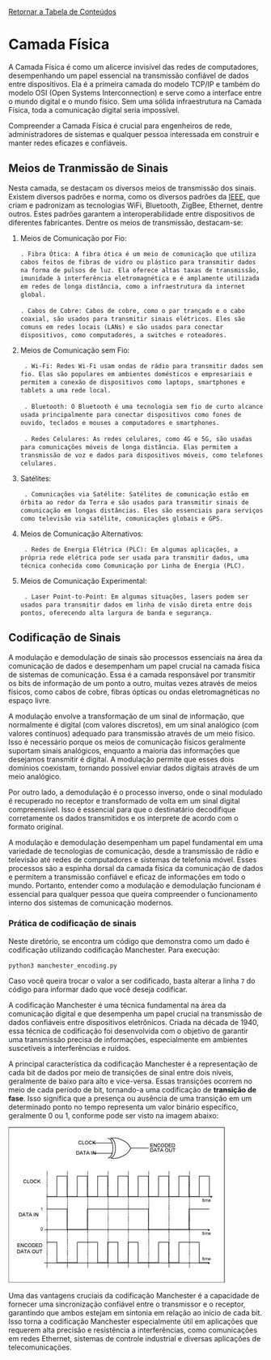 [Retornar a Tabela de Conteúdos](./)
# Camada Física

A Camada Física é como um alicerce invisível das redes de computadores, desempenhando um papel essencial na transmissão confiável de dados entre dispositivos. Ela é a primeira camada do modelo TCP/IP e também do modelo OSI (Open Systems Interconnection) e serve como a interface entre o mundo digital e o mundo físico. Sem uma sólida infraestrutura na Camada Física, toda a comunicação digital seria impossível.

Compreender a Camada Física é crucial para engenheiros de rede, administradores de sistemas e qualquer pessoa interessada em construir e manter redes eficazes e confiáveis.

## Meios de Tranmissão de Sinais
Nesta camada, se destacam os diversos meios de transmissão dos sinais. Existem diversos padrões e norma, como os diversos padrões da [IEEE](https://www.google.com/url?sa=t&rct=j&q=&esrc=s&source=web&cd=&cad=rja&uact=8&ved=2ahUKEwjIuNn51KeBAxUJg5UCHWzUCPwQFnoECAYQAQ&url=https%3A%2F%2Fwww.ieee.org%2F&usg=AOvVaw2jXR22SNQz8Aiofd5sgXaE&opi=89978449), que criam e padronizam as tecnologias WiFi, Bluetooth, ZigBee, Ethernet, dentre outros. Estes padrões garantem a interoperabilidade entre dispositivos de diferentes fabricantes. Dentre os meios de transmissão, destacam-se:
 1. Meios de Comunicação por Fio:

        . Fibra Ótica: A fibra ótica é um meio de comunicação que utiliza cabos feitos de fibras de vidro ou plástico para transmitir dados na forma de pulsos de luz. Ela oferece altas taxas de transmissão, imunidade à interferência eletromagnética e é amplamente utilizada em redes de longa distância, como a infraestrutura da internet global.
       
        . Cabos de Cobre: Cabos de cobre, como o par trançado e o cabo coaxial, são usados para transmitir sinais elétricos. Eles são comuns em redes locais (LANs) e são usados para conectar dispositivos, como computadores, a switches e roteadores.

2. Meios de Comunicação sem Fio:

        . Wi-Fi: Redes Wi-Fi usam ondas de rádio para transmitir dados sem fio. Elas são populares em ambientes domésticos e empresariais e permitem a conexão de dispositivos como laptops, smartphones e tablets a uma rede local.
        
        . Bluetooth: O Bluetooth é uma tecnologia sem fio de curto alcance usada principalmente para conectar dispositivos como fones de ouvido, teclados e mouses a computadores e smartphones.
        
        . Redes Celulares: As redes celulares, como 4G e 5G, são usadas para comunicações móveis de longa distância. Elas permitem a transmissão de voz e dados para dispositivos móveis, como telefones celulares.

3. Satélites:

        . Comunicações via Satélite: Satélites de comunicação estão em órbita ao redor da Terra e são usados para transmitir sinais de comunicação em longas distâncias. Eles são essenciais para serviços como televisão via satélite, comunicações globais e GPS.

4. Meios de Comunicação Alternativos:

        . Redes de Energia Elétrica (PLC): Em algumas aplicações, a própria rede elétrica pode ser usada para transmitir dados, uma técnica conhecida como Comunicação por Linha de Energia (PLC).

5. Meios de Comunicação Experimental:

        . Laser Point-to-Point: Em algumas situações, lasers podem ser usados para transmitir dados em linha de visão direta entre dois pontos, oferecendo alta largura de banda e segurança.

## Codificação de Sinais

A modulação e demodulação de sinais são processos essenciais na área da comunicação de dados e desempenham um papel crucial na camada física de sistemas de comunicação. Essa é a camada responsável por transmitir os bits de informação de um ponto a outro, muitas vezes através de meios físicos, como cabos de cobre, fibras ópticas ou ondas eletromagnéticas no espaço livre.

A modulação envolve a transformação de um sinal de informação, que normalmente é digital (com valores discretos), em um sinal analógico (com valores contínuos) adequado para transmissão através de um meio físico. Isso é necessário porque os meios de comunicação físicos geralmente suportam sinais analógicos, enquanto a maioria das informações que desejamos transmitir é digital. A modulação permite que esses dois domínios coexistam, tornando possível enviar dados digitais através de um meio analógico.

Por outro lado, a demodulação é o processo inverso, onde o sinal modulado é recuperado no receptor e transformado de volta em um sinal digital compreensível. Isso é essencial para que o destinatário decodifique corretamente os dados transmitidos e os interprete de acordo com o formato original.

A modulação e demodulação desempenham um papel fundamental em uma variedade de tecnologias de comunicação, desde a transmissão de rádio e televisão até redes de computadores e sistemas de telefonia móvel. Esses processos são a espinha dorsal da camada física da comunicação de dados e permitem a transmissão confiável e eficaz de informações em todo o mundo. Portanto, entender como a modulação e demodulação funcionam é essencial para qualquer pessoa que queira compreender o funcionamento interno dos sistemas de comunicação modernos.

### Prática de codificação de sinais

Neste diretório, se encontra um código que demonstra como um dado é codificação utilizando codificação Manchester. Para execução:
```
python3 manchester_encoding.py
```
Caso você queira trocar o valor a ser codificado, basta alterar a linha ```7``` do código para informar dado que você deseja codificar.

A codificação Manchester é uma técnica fundamental na área da comunicação digital e que desempenha um papel crucial na transmissão de dados confiáveis ​​entre dispositivos eletrônicos. Criada na década de 1940, essa técnica de codificação foi desenvolvida com o objetivo de garantir uma transmissão precisa de informações, especialmente em ambientes suscetíveis a interferências e ruídos.

A principal característica da codificação Manchester é a representação de cada bit de dados por meio de transições de sinal entre dois níveis, geralmente de baixo para alto e vice-versa. Essas transições ocorrem no meio de cada período de bit, tornando-a uma codificação de **transição de fase**. Isso significa que a presença ou ausência de uma transição em um determinado ponto no tempo representa um valor binário específico, geralmente 0 ou 1, conforme pode ser visto na imagem abaixo:

![codificação_manchester](manchester_code.jpg)

Uma das vantagens cruciais da codificação Manchester é a capacidade de fornecer uma sincronização confiável entre o transmissor e o receptor, garantindo que ambos estejam em sintonia em relação ao início de cada bit. Isso torna a codificação Manchester especialmente útil em aplicações que requerem alta precisão e resistência a interferências, como comunicações em redes Ethernet, sistemas de controle industrial e diversas aplicações de telecomunicações.